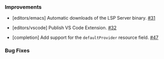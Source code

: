 ### Improvements

- [editors/emacs] Automatic downloads of the LSP Server binary.
  [#31](https://github.com/pulumi/pulumi-lsp/pull/31)

- [editors/vscode] Publish VS Code Extension.
  [#32](https://github.com/pulumi/pulumi-lsp/pull/32)

- [completion] Add support for the `defaultProvider` resource field.
  [#47](https://github.com/pulumi/pulumi-lsp/pull/47)

### Bug Fixes
